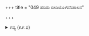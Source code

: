 +++
title = "049 ಹರಿದು ಬೀದಿಯೊಳವನಿಪಾಲನ"

+++

<details><summary>ಗದ್ಯ (ಕ.ಗ.ಪ) </summary>

49. ಅರ್ಜುನನು ಬೀದಿಯಲ್ಲಿ ಬೇಗ ಬೇಗ ಹೋಗಿ. ದೊರೆಯ ಪಾದಗಳ ಮೇಲೆ ತನ್ನ ಶರೀರವನ್ನು ಇಟ್ಟು ಕಣ್ಣೀರನ್ನು ಸುರಿಸುತ್ತಾ ಹೊರಳಾಡಿದನು. 'ದೊರೆಯೇ, ಈ ದುಷ್ಟನನ್ನು ಉದ್ಧಾರ ಮಾಡು, ಸ್ವಾಮಿ ನೀನು ಕರುಣಾಕರನಲ್ಲವೇ' ಎಂದು ಕಾಲುಗಳನ್ನು ಹಿಡಿದುಕೊಂಡನು.
</details>
